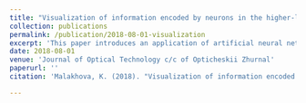 ```yaml
---
title: "Visualization of information encoded by neurons in the higher-level areas of the visual system"
collection: publications
permalink: /publication/2018-08-01-visualization
excerpt: 'This paper introduces an application of artificial neural networks for visualization of functions of neurons in the higher visual areas of the brain. First, a model that enables the prediction of an evoked neural response was implemented. The model has a correlation coefficient of up to 0.82 for certain cortical columns. Then, an approach to explaining representations encoded by neurons was proposed. The approach is based on generating images maximizing an activation in the model. A comparison of the visualization results with the experimental data suggests that the approach can be used to study the properties of the higher-level areas of the visual cortex.'
date: 2018-08-01
venue: 'Journal of Optical Technology c/c of Opticheskii Zhurnal'
paperurl: ''
citation: 'Malakhova, K. (2018). "Visualization of information encoded by neurons in the higher-level areas of the visual system." <i>Journal of Optical Technology</i>. 85. 494. 10.1364/JOT.85.000494.'

---
```

